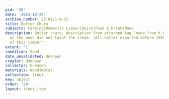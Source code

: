 ```yaml
---
pid: '30'
date: '2023-10-25'
archive_number: 23-01/1-4-31
title: Butter Churn
subjects: Farming|Domestic Labour|Dairy|Food & Drink|None
description: Butter churn, description from attached tag "made from K white pine -
  as the wood did not taint the cream. (All butter exported before 1950 was in boxes
  of this timber"
extent: '1'
condition: Good
date_unvalidated: Unknown
creator: Unknown
collector: Unknown
materials: Wood|metal
collection: tinui
key: object
order: '29'
layout: tinui_item
---
```

